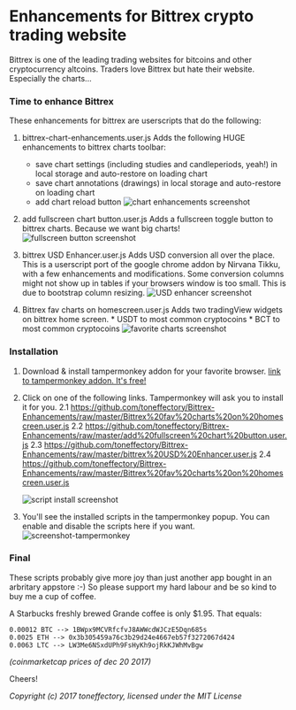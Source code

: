 # Enhancements for Bittrex crypto trading website
Bittrex is one of the leading trading websites for bitcoins and other cryptocurrency altcoins.
Traders love Bittrex but hate their website. Especially the charts...

### Time to enhance Bittrex
These enhancements for bittrex are userscripts that do the following:

1. bittrex-chart-enhancements.user.js
    Adds the following HUGE enhancements to bittrex charts toolbar:
    * save chart settings (including studies and candleperiods, yeah!) in local storage and auto-restore on loading chart
    * save chart annotations (drawings) in local storage and auto-restore on loading chart
    * add chart reload button
    ![chart enhancements screenshot](https://github.com/toneffectory/Bittrex-Enhancements/raw/master/screenshots/screenshot-chart-enhancements.png "screenshot-chart-enhancements")


2. add fullscreen chart button.user.js
    Adds a fullscreen toggle button to bittrex charts. Because we want big charts!
    ![fullscreen button screenshot](https://github.com/toneffectory/Bittrex-Enhancements/raw/master/screenshots/screenshot-fullscreen-chart.png "screenshot-fullscreen-chart")


3. bittrex USD Enhancer.user.js
    Adds USD conversion all over the place. This is a userscript port of the google chrome addon by Nirvana Tikku, with a few enhancements and modifications.
    Some conversion columns might not show up in tables if your browsers window is too small. This is due to bootstrap column resizing.
    ![USD enhancer screenshot](https://github.com/toneffectory/Bittrex-Enhancements/raw/master/screenshots/screenshot-usd-enhancer.png "screenshot-usd-enhancer")


4. Bittrex fav charts on homescreen.user.js
    Adds two tradingView widgets on bittrex home screen.
        * USDT to most common cryptocoins
        * BCT to most common cryptocoins
    ![favorite charts screenshot](https://github.com/toneffectory/Bittrex-Enhancements/raw/master/screenshots/screenshot-fav-charts-on-homescreen.png "screenshot-fav-charts-on-homescreen")


### Installation
1. Download & install tampermonkey addon for your favorite browser.
 <a href="https://tampermonkey.net/" target="_blank">link to tampermonkey addon. It's free!</a>
 
2. Click on one of the following links. Tampermonkey will ask you to install it for you.
    2.1 https://github.com/toneffectory/Bittrex-Enhancements/raw/master/Bittrex%20fav%20charts%20on%20homescreen.user.js
    2.2 https://github.com/toneffectory/Bittrex-Enhancements/raw/master/add%20fullscreen%20chart%20button.user.js
    2.3 https://github.com/toneffectory/Bittrex-Enhancements/raw/master/bittrex%20USD%20Enhancer.user.js
    2.4 https://github.com/toneffectory/Bittrex-Enhancements/raw/master/Bittrex%20fav%20charts%20on%20homescreen.user.js

    ![script install screenshot](https://github.com/toneffectory/Bittrex-Enhancements/raw/master/screenshots/screenshot-install-script.png "screenshot-install-script")

3. You'll see the installed scripts in the tampermonkey popup. You can enable and disable the scripts here if you want.
 ![screenshot-tampermonkey](https://github.com/toneffectory/Bittrex-Enhancements/raw/master/screenshots/screenshot-tampermonkey.png "screenshot-tampermonkey")


### Final
These scripts probably give more joy than just another app bought in an arbritary appstore :-)
So please support my hard labour and be so kind to buy me a cup of coffee.

A Starbucks freshly brewed Grande coffee is only $1.95. That equals:
```
0.00012 BTC --> 1BWpx9MCVRfcfvJ8AWWcdWJCzE5Dqn685s
0.0025 ETH --> 0x3b305459a76c3b29d24e4667eb57f3272067d424
0.0063 LTC --> LW3Me6NSxdUPh9FsHyKh9ojRkKJWhMvBgw
```
*(coinmarketcap prices of dec 20 2017)*

Cheers!

*Copyright (c) 2017 toneffectory, licensed under the MIT License*
